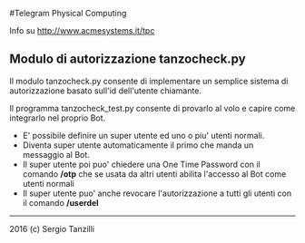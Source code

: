 #Telegram Physical Computing

Info su http://www.acmesystems.it/tpc

## Modulo di autorizzazione tanzocheck.py

Il modulo tanzocheck.py consente di implementare un semplice sistema 
di autorizzazione basato sull'id dell'utente chiamante.

Il programma tanzocheck_test.py consente di provarlo al volo
e capire come integrarlo nel proprio Bot.

* E' possibile definire un super utente ed uno o piu' utenti normali.
* Diventa super utente automaticamente il primo che manda un messaggio al Bot.
* Il super utente poi puo' chiedere una One Time Password con il 
comando __/otp__ che se usata da altri utenti abilita l'accesso al Bot 
come utenti normali
* Il super utente puo' anche revocare l'autorizzazione a tutti gli utenti
con il comando __/userdel__

<hr/>

2016 (c) Sergio Tanzilli

